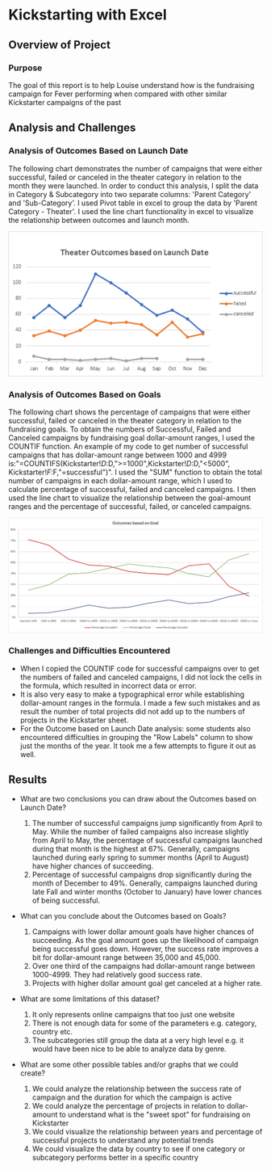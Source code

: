 # Kickstarting with Excel

## Overview of Project

### Purpose
The goal of this report is to help Louise understand how is the fundraising campaign for Fever performing when compared with other similar Kickstarter campaigns of the past

## Analysis and Challenges

### Analysis of Outcomes Based on Launch Date

The following chart demonstrates the number of campaigns that were either successful, failed or canceled in the theater category in relation to the month they were launched. In order to conduct this analysis, I split the data in Category & Subcategory into two separate columns: 'Parent Category' and 'Sub-Category'. I used Pivot table in excel to group the data by 'Parent Category - Theater'. I used the line chart functionality in excel to visualize the relationship between outcomes and launch month.

<img src="/Resources/Theater_Outcomes_vs_Launch.png" >

### Analysis of Outcomes Based on Goals

The following chart shows the percentage of campaigns that were either successful, failed or canceled in the theater category in relation to the fundraising goals. To obtain the numbers of Successful, Failed and Canceled campaigns by fundraising goal dollar-amount ranges, I used the COUNTIF function. An example of my code to get number of successful campaigns that has dollar-amount range between 1000 and 4999 is:"=COUNTIFS(Kickstarter!$D:$D,">=1000",Kickstarter!$D:$D,"<5000", Kickstarter!$F:$F,"=successful")". I used the "SUM" function to obtain the total number of campaigns in each dollar-amount range, which I used to calculate percentage of successful, failed and canceled campaigns. I then used the line chart to visualize the relationship between the goal-amount ranges and the percentage of successful, failed, or canceled campaigns.

<img src="/Resources/Outcomes_vs_Goals.png" >

### Challenges and Difficulties Encountered

* When I copied the COUNTIF code for successful campaigns over to get the numbers of failed and canceled campaigns, I did not lock the cells in the formula, which resulted in incorrect data or error. 
* It is also very easy to make a typographical error while establishing dollar-amount ranges in the formula. I made a few such mistakes and as result the number of total projects did not add up to the numbers of projects in the Kickstarter sheet.
* For the Outcome based on Launch Date analysis: some students also encountered difficulties in grouping the "Row Labels" column to show just the months of the year. It took me a few attempts to figure it out as well.

## Results

- What are two conclusions you can draw about the Outcomes based on Launch Date?
    1. The number of successful campaigns jump significantly from April to May. While the number of failed campaigns also increase slightly from April to May, the percentage of successful campaigns launched during that month is the highest at 67%. Generally, campaigns launched during early spring to summer months (April to August) have higher chances of succeeding. 
    2. Percentage of successful campaigns drop significantly during the month of December to 49%. Generally, campaigns launched during late Fall and winter months (October to January) have lower chances of being successful.

- What can you conclude about the Outcomes based on Goals?
    1. Campaigns with lower dollar amount goals have higher chances of succeeding. As the goal amount goes up the likelihood of campaign being successful goes down. However, the success rate improves a bit for dollar-amount range between 35,000 and 45,000.
    2. Over one third of the campaigns had dollar-amount range between 1000-4999. They had relatively good success rate.
    3. Projects with higher dollar amount goal get canceled at a higher rate.

- What are some limitations of this dataset?
    1. It only represents online campaigns that too just one website
    2. There is not enough data for some of the parameters e.g. category, country etc.
    3. The subcategories still group the data at a very high level e.g. it would have been nice to be able to analyze data by genre.

- What are some other possible tables and/or graphs that we could create?
    1. We could analyze the relationship between the success rate of campaign and the duration for which the campaign is active
    2. We could analyze the percentage of projects in relation to dollar-amount to understand what is the "sweet spot" for fundraising on Kickstarter
    3. We could visualize the relationship between years and percentage of successful projects to understand any potential trends
    4. We could visualize the data by country to see if one category or subcategory performs better in a specific country
